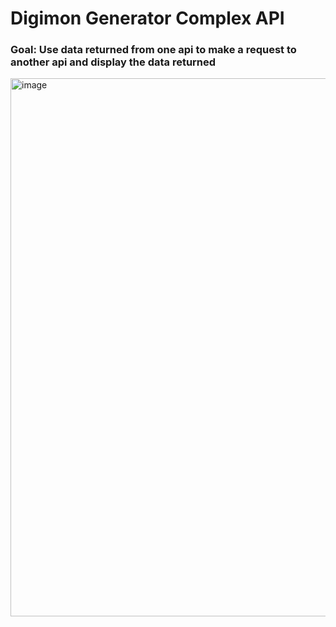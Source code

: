 # Digimon Generator Complex API 

### Goal: Use data returned from one api to make a request to another api and display the data returned

<img width="1056" height="861" alt="image" src="https://github.com/user-attachments/assets/a939053c-db2a-427f-b5af-06303f669e0a" />






